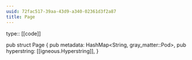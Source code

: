 ```yaml
---
uuid: 72fac517-39aa-43d9-a340-02361d3f2a87
title: Page
---
```


type:: [[code]]

pub struct Page {
    pub metadata: HashMap<String, gray_matter::Pod>,
    pub hyperstring: [[igneous.Hyperstring]],
}
